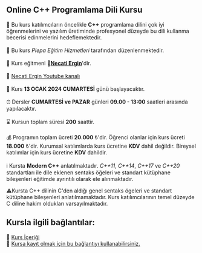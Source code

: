 ## Online C++ Programlama Dili Kursu

🎯 Bu kurs katılımcıların öncelikle __C++__ programlama dilini çok iyi öğrenmelerini ve yazılım üretiminde profesyonel düzeyde bu dili kullanma becerisi edinmelerini hedeflemektedir.<br><br>
🏫 Bu kurs _Plepa Eğitim Hizmetleri_ tarafından düzenlenmektedir.<br><br>
👨 Kurs eğitmeni **&#128279;[Necati Ergin](https://www.linkedin.com/in/necati-ergin-045768176/)**'dir.<br><br>
👨 [Necati Ergin Youtube kanalı](https://www.youtube.com/@necatiergin)<br><br>
📅 Kurs __13 OCAK 2024 CUMARTESİ__ günü başlayacaktır. <br><br>
⏰ Dersler __CUMARTESİ ve PAZAR__ günleri __09.00 - 13:00__ saatleri arasında yapılacaktır.<br><br>
⌛ Kursun toplam süresi __200__ saattir. <br><br>
💰️ Programın toplam ücreti **20.000** &#8378;'dir. Öğrenci olanlar için kurs ücreti **18.000** &#8378;'dir. Kurumsal katılımlarda kurs ücretine **KDV** dahil değildir. Bireysel katılımlar için kurs ücretine **KDV** dahildir.<br><br>
ℹ️   Kursta __Modern C++__ anlatılmaktadır. _C++11_, _C++14_, _C++17_ ve _C++20_ standartları ile dile eklenen sentaks öğeleri ve standart kütüphane bileşenleri eğitimde ayrıntılı olarak ele alınmaktadır. <br>

⚠Kursta C++ dilinin C'den aldığı genel sentaks ögeleri ve standart kütüphane bileşenleri anlatılmamaktadır. Kurs katılımcılarının temel düzeyde C diline hakim oldukları varsayılmaktadır.

## Kursla ilgili bağlantılar:

&#128279; [Kurs İçeriği](https://github.com/necatiergin/kurs_programlari/blob/main/cplusplus_kurs_icerigi.md)<br>
&#128279; [Kursa kayıt olmak için bu bağlantıyı kullanabilirsiniz.](https://us02web.zoom.us/meeting/register/tZckc-6qqTwuGdcAT3NgofGuuuL2qaoJLJen)

<!---
&#128279; [Kursun Genel Tanıtımı](https://github.com/necatiergin/TEMMUZ_2023_ONLINE_CPLUSPLUS_KURSU/blob/main/kurs_tanitimi.md)<br>
![kurs tanıtım görseli](https://github.com/necatiergin/TEMMUZ_2023_ONLINE_CPLUSPLUS_KURSU/blob/main/cpp_kurs_gorseli.jpg)
-->
